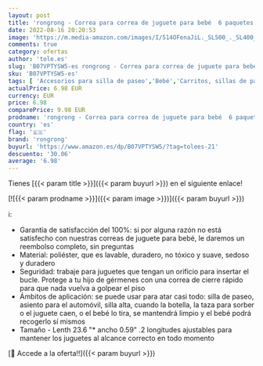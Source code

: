 ```yaml
---
layout: post
title: 'rongrong - Correa para correa de juguete para bebé  6 paquetes  correa de chupete ajustable para cochecito  juguetes para colgar  correa  correa antideslizante  6 patrones '
date: 2022-08-16 20:20:53
image: 'https://m.media-amazon.com/images/I/514OFenaJiL._SL500_._SL400_.jpg'
comments: true
category: ofertas
author: 'tole.es'
slug: 'B07VPTYSW5-es rongrong - Correa para correa de juguete para bebé 6...'
sku: 'B07VPTYSW5-es'
tags: [ 'Accesorios para silla de paseo','Bebé','Carritos, sillas de paseo y accesorios','bebé','chupete','rongrong','🇪🇸', ]
actualPrice: 6.98 EUR
currency: EUR
price: 6.98
comparePrice: 9.98 EUR
prodname: 'rongrong - Correa para correa de juguete para bebé  6 paquetes  correa de chupete ajustable para cochecito  juguetes para colgar  correa  correa antideslizante  6 patrones '
country: 'es'
flag: '🇪🇸'
brand: 'rongrong'
buyurl: 'https://www.amazon.es/dp/B07VPTYSW5/?tag=tolees-21'
descuento: '30.06'
average: '6.98'
---
```


Tienes [{{< param title >}}]({{< param buyurl >}}) en el siguiente enlace!

[![{{< param prodname >}}]({{< param image >}})]({{< param buyurl >}})

ℹ️:

- Garantía de satisfacción del 100%: si por alguna razón no está satisfecho con nuestras correas de juguete para bebé, le daremos un reembolso completo, sin preguntas
- Material: poliéster, que es lavable, duradero, no tóxico y suave, sedoso y duradero
- Seguridad: trabaje para juguetes que tengan un orificio para insertar el bucle. Protege a tu hijo de gérmenes con una correa de cierre rápido para que nada vuelva a golpear el piso
- Ámbitos de aplicación: se puede usar para atar casi todo: silla de paseo, asiento para el automóvil, silla alta, cuando la botella, la taza para sorber o el juguete caen, o el bebé lo tira, se mantendrá limpio y el bebé podrá recogerlo sí mismos
- Tamaño - Lenth 23.6 "* ancho 0.59" .2 longitudes ajustables para mantener los juguetes al alcance correcto en todo momento

[🛒 Accede a la oferta!!]({{< param buyurl >}})

